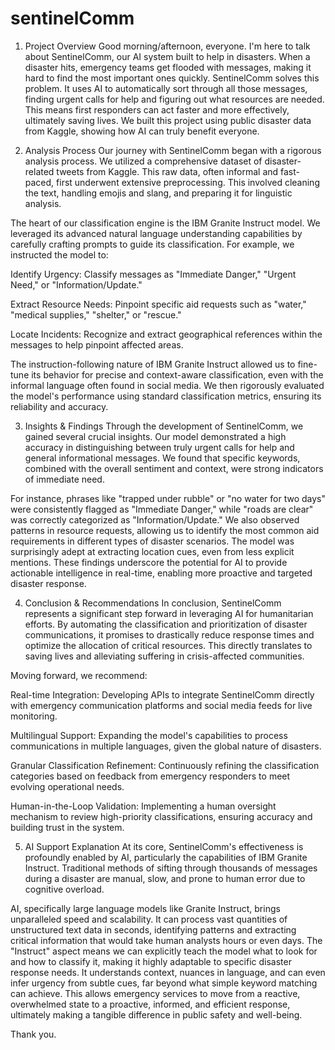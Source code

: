 # sentinelComm

1. Project Overview
Good morning/afternoon, everyone. I'm here to talk about SentinelComm, our AI system built to help in disasters. When a disaster hits, emergency teams get flooded with messages, making it hard to find the most important ones quickly. SentinelComm solves this problem. It uses AI to automatically sort through all those messages, finding urgent calls for help and figuring out what resources are needed. This means first responders can act faster and more effectively, ultimately saving lives. We built this project using public disaster data from Kaggle, showing how AI can truly benefit everyone.

2. Analysis Process
Our journey with SentinelComm began with a rigorous analysis process. We utilized a comprehensive dataset of disaster-related tweets from Kaggle. This raw data, often informal and fast-paced, first underwent extensive preprocessing. This involved cleaning the text, handling emojis and slang, and preparing it for linguistic analysis.

The heart of our classification engine is the IBM Granite Instruct model. We leveraged its advanced natural language understanding capabilities by carefully crafting prompts to guide its classification. For example, we instructed the model to:

Identify Urgency: Classify messages as "Immediate Danger," "Urgent Need," or "Information/Update."

Extract Resource Needs: Pinpoint specific aid requests such as "water," "medical supplies," "shelter," or "rescue."

Locate Incidents: Recognize and extract geographical references within the messages to help pinpoint affected areas.

The instruction-following nature of IBM Granite Instruct allowed us to fine-tune its behavior for precise and context-aware classification, even with the informal language often found in social media. We then rigorously evaluated the model's performance using standard classification metrics, ensuring its reliability and accuracy.

3. Insights & Findings
Through the development of SentinelComm, we gained several crucial insights. Our model demonstrated a high accuracy in distinguishing between truly urgent calls for help and general informational messages. We found that specific keywords, combined with the overall sentiment and context, were strong indicators of immediate need.

For instance, phrases like "trapped under rubble" or "no water for two days" were consistently flagged as "Immediate Danger," while "roads are clear" was correctly categorized as "Information/Update." We also observed patterns in resource requests, allowing us to identify the most common aid requirements in different types of disaster scenarios. The model was surprisingly adept at extracting location cues, even from less explicit mentions. These findings underscore the potential for AI to provide actionable intelligence in real-time, enabling more proactive and targeted disaster response.

4. Conclusion & Recommendations
In conclusion, SentinelComm represents a significant step forward in leveraging AI for humanitarian efforts. By automating the classification and prioritization of disaster communications, it promises to drastically reduce response times and optimize the allocation of critical resources. This directly translates to saving lives and alleviating suffering in crisis-affected communities.

Moving forward, we recommend:

Real-time Integration: Developing APIs to integrate SentinelComm directly with emergency communication platforms and social media feeds for live monitoring.

Multilingual Support: Expanding the model's capabilities to process communications in multiple languages, given the global nature of disasters.

Granular Classification Refinement: Continuously refining the classification categories based on feedback from emergency responders to meet evolving operational needs.

Human-in-the-Loop Validation: Implementing a human oversight mechanism to review high-priority classifications, ensuring accuracy and building trust in the system.

5. AI Support Explanation
At its core, SentinelComm's effectiveness is profoundly enabled by AI, particularly the capabilities of IBM Granite Instruct. Traditional methods of sifting through thousands of messages during a disaster are manual, slow, and prone to human error due to cognitive overload.

AI, specifically large language models like Granite Instruct, brings unparalleled speed and scalability. It can process vast quantities of unstructured text data in seconds, identifying patterns and extracting critical information that would take human analysts hours or even days. The "Instruct" aspect means we can explicitly teach the model what to look for and how to classify it, making it highly adaptable to specific disaster response needs. It understands context, nuances in language, and can even infer urgency from subtle cues, far beyond what simple keyword matching can achieve. This allows emergency services to move from a reactive, overwhelmed state to a proactive, informed, and efficient response, ultimately making a tangible difference in public safety and well-being.

Thank you.
